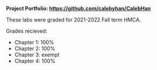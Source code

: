 **Project Portfolio: https://github.com/calebyhan/CalebHan** 

These labs were graded for 2021-2022 Fall term HMCA.

Grades recieved:
- Chapter 1: 100%
- Chapter 2: 100%
- Chapter 3: exempt
- Chapter 4: 100%
